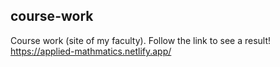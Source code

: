 ## course-work
Course work (site of my faculty). Follow the link to see a result! https://applied-mathmatics.netlify.app/
